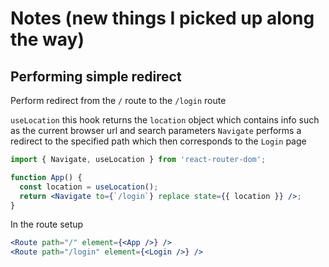 # Notes (new things I picked up along the way)

## Performing simple redirect

Perform redirect from the `/` route to the `/login` route

`useLocation` this hook returns the `location` object which contains info such as the current browser url and search parameters
`Navigate` performs a redirect to the specified path which then corresponds to the `Login` page

```jsx
import { Navigate, useLocation } from 'react-router-dom';

function App() {
  const location = useLocation();
  return <Navigate to={`/login`} replace state={{ location }} />;
}
```

In the route setup

```jsx
<Route path="/" element={<App />} />
<Route path="/login" element={<Login />} />
```
